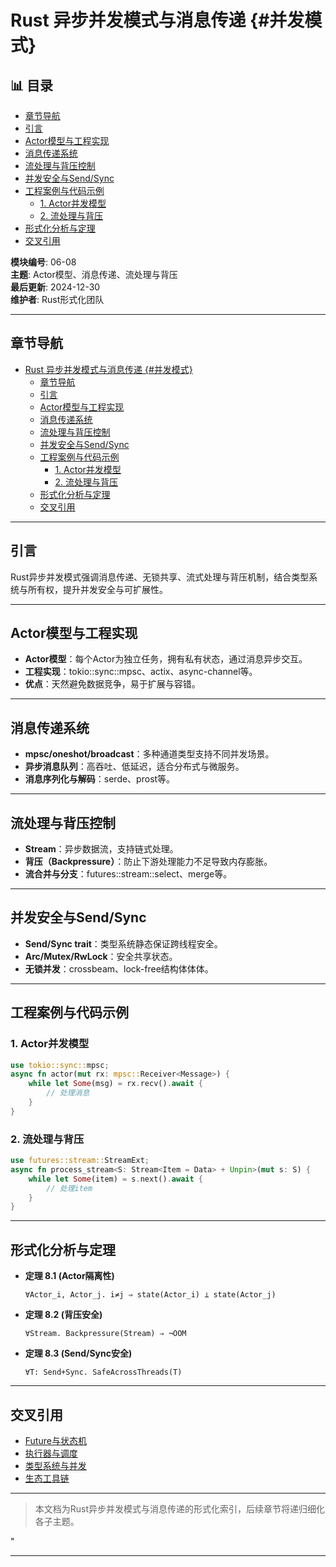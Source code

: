 ﻿# Rust 异步并发模式与消息传递 {#并发模式}


## 📊 目录

- [章节导航](#章节导航)
- [引言](#引言)
- [Actor模型与工程实现](#actor模型与工程实现)
- [消息传递系统](#消息传递系统)
- [流处理与背压控制](#流处理与背压控制)
- [并发安全与Send/Sync](#并发安全与sendsync)
- [工程案例与代码示例](#工程案例与代码示例)
  - [1. Actor并发模型](#1-actor并发模型)
  - [2. 流处理与背压](#2-流处理与背压)
- [形式化分析与定理](#形式化分析与定理)
- [交叉引用](#交叉引用)


**模块编号**: 06-08  
**主题**: Actor模型、消息传递、流处理与背压  
**最后更新**: 2024-12-30  
**维护者**: Rust形式化团队

---

## 章节导航

- [Rust 异步并发模式与消息传递 {#并发模式}](#rust-异步并发模式与消息传递-并发模式)
  - [章节导航](#章节导航)
  - [引言](#引言)
  - [Actor模型与工程实现](#actor模型与工程实现)
  - [消息传递系统](#消息传递系统)
  - [流处理与背压控制](#流处理与背压控制)
  - [并发安全与Send/Sync](#并发安全与sendsync)
  - [工程案例与代码示例](#工程案例与代码示例)
    - [1. Actor并发模型](#1-actor并发模型)
    - [2. 流处理与背压](#2-流处理与背压)
  - [形式化分析与定理](#形式化分析与定理)
  - [交叉引用](#交叉引用)

---

## 引言

Rust异步并发模式强调消息传递、无锁共享、流式处理与背压机制，结合类型系统与所有权，提升并发安全与可扩展性。

---

## Actor模型与工程实现

- **Actor模型**：每个Actor为独立任务，拥有私有状态，通过消息异步交互。
- **工程实现**：tokio::sync::mpsc、actix、async-channel等。
- **优点**：天然避免数据竞争，易于扩展与容错。

---

## 消息传递系统

- **mpsc/oneshot/broadcast**：多种通道类型支持不同并发场景。
- **异步消息队列**：高吞吐、低延迟，适合分布式与微服务。
- **消息序列化与解码**：serde、prost等。

---

## 流处理与背压控制

- **Stream**：异步数据流，支持链式处理。
- **背压（Backpressure）**：防止下游处理能力不足导致内存膨胀。
- **流合并与分支**：futures::stream::select、merge等。

---

## 并发安全与Send/Sync

- **Send/Sync trait**：类型系统静态保证跨线程安全。
- **Arc/Mutex/RwLock**：安全共享状态。
- **无锁并发**：crossbeam、lock-free结构体体体。

---

## 工程案例与代码示例

### 1. Actor并发模型

```rust
use tokio::sync::mpsc;
async fn actor(mut rx: mpsc::Receiver<Message>) {
    while let Some(msg) = rx.recv().await {
        // 处理消息
    }
}
```

### 2. 流处理与背压

```rust
use futures::stream::StreamExt;
async fn process_stream<S: Stream<Item = Data> + Unpin>(mut s: S) {
    while let Some(item) = s.next().await {
        // 处理item
    }
}
```

---

## 形式化分析与定理

- **定理 8.1 (Actor隔离性)**

  ```text
  ∀Actor_i, Actor_j. i≠j ⇒ state(Actor_i) ⊥ state(Actor_j)
  ```

- **定理 8.2 (背压安全)**

  ```text
  ∀Stream. Backpressure(Stream) ⇒ ¬OOM
  ```

- **定理 8.3 (Send/Sync安全)**

  ```text
  ∀T: Send+Sync. SafeAcrossThreads(T)
  ```

---

## 交叉引用

- [Future与状态机](./01_formal_async_system.md)
- [执行器与调度](./05_runtime_system.md)
- [类型系统与并发](../02_type_system/)
- [生态工具链](../26_toolchain_ecosystem/)

---

> 本文档为Rust异步并发模式与消息传递的形式化索引，后续章节将递归细化各子主题。

"

---
